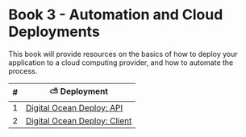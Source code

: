 # Book 3 - Automation and Cloud Deployments

This book will provide resources on the basics of how to deploy your application to a cloud computing provider, and how to automate the process.

| # | ⛅️ Deployment  |
|--|--|
| 1 | [Digital Ocean Deploy: API](./chapters/DEPLOY_DJANGO_01.md) |
| 2 | [Digital Ocean Deploy: Client](./chapters/DEPLOY_REACT.md) |

